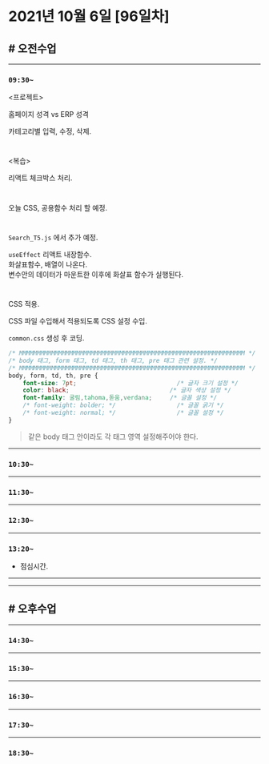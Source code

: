 # 2021년 10월 6일 [96일차]

## # 오전수업
----
### `09:30~`

<프로젝트>   

홈페이지 성격 vs ERP 성격     

카테고리별 입력, 수정, 삭제.      

#

<복습>    

리액트 체크박스 처리.    

#

오늘 CSS, 공용함수 처리 할 예정.    

#

`Search_T5.js` 에서 추가 예정.  

`useEffect` 리액트 내장함수.    
화살표함수, 배열이 나온다.    
변수안의 데이터가 마운트한 이후에 화살표 함수가 실행된다.  

#

CSS 적용.  

CSS 파일 수입해서 적용되도록 CSS 설정 수입.  

`common.css` 생성 후 코딩.   

```css
/* MMMMMMMMMMMMMMMMMMMMMMMMMMMMMMMMMMMMMMMMMMMMMMMMMMMMMMMMMMMMMMM */
/* body 태그, form 태그, td 태그, th 태그, pre 태그 관련 설정. */
/* MMMMMMMMMMMMMMMMMMMMMMMMMMMMMMMMMMMMMMMMMMMMMMMMMMMMMMMMMMMMMMM */
body, form, td, th, pre {
    font-size: 7pt;                            /* 글자 크기 설정 */
    color: black;                            /* 글자 색상 설정 */   
    font-family: 굴림,tahoma,돋움,verdana;     /* 글꼴 설정 */ 
    /* font-weight: bolder; */                 /* 글꼴 굵기 */
    /* font-weight: normal; */                 /* 글꼴 설정 */
}
```
> 같은 body 태그 안이라도 각 태그 영역 설정해주어야 한다.  

----
### `10:30~`








----
### `11:30~`








----
### `12:30~`








----
### `13:20~`

  - 점심시간.

---
---

## # 오후수업

---
### `14:30~`










---
### `15:30~`









----
### `16:30~`








----
### `17:30~`








----
### `18:30~`
